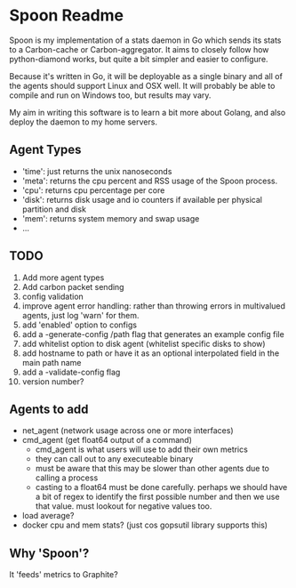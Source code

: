 # Spoon Readme

Spoon is my implementation of a stats daemon
in Go which sends its stats to a Carbon-cache or Carbon-aggregator. It aims to
closely follow how python-diamond works, but quite a bit simpler and easier to
configure.

Because it's written in Go, it will be deployable as a single binary and all of
the agents should support Linux and OSX well. It will probably be able to
compile and run on Windows too, but results may vary.

My aim in writing this software is to learn a bit more about Golang, and also
deploy the daemon to my home servers.

## Agent Types

- 'time': just returns the unix nanoseconds
- 'meta': returns the cpu percent and RSS usage of the Spoon process.
- 'cpu': returns cpu percentage per core
- 'disk': returns disk usage and io counters if available per physical partition and disk
- 'mem': returns system memory and swap usage
- ...

## TODO

1. Add more agent types
2. Add carbon packet sending
3. config validation
4. improve agent error handling:
    rather than throwing errors in multivalued agents, just log 'warn' for them.
5. add 'enabled' option to configs
6. add a -generate-config /path flag that generates an example config file
7. add whitelist option to disk agent (whitelist specific disks to show)
8. add hostname to path or have it as an optional interpolated field in the main path name
9. add a -validate-config flag
10. version number?

## Agents to add

- net_agent (network usage across one or more interfaces)
- cmd_agent (get float64 output of a command)
    - cmd_agent is what users will use to add their own metrics
    - they can call out to any executeable binary
    - must be aware that this may be slower than other agents due to calling
        a process
    - casting to a float64 must be done carefully. perhaps we should have a bit
        of regex to identify the first possible number and then we use that
        value. must lookout for negative values too.
- load average?
- docker cpu and mem stats? (just cos gopsutil library supports this)

## Why 'Spoon'?

It 'feeds' metrics to Graphite?
